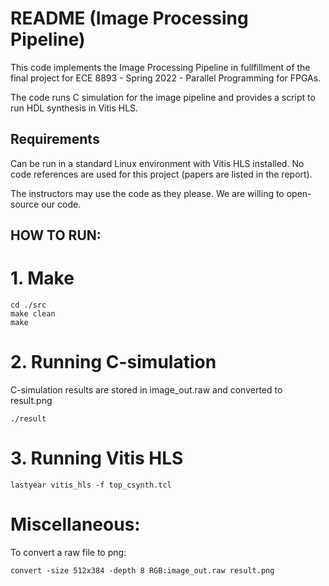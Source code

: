 # README (Image Processing Pipeline)

This code implements the Image Processing Pipeline in fullfillment of the final project for ECE 8893 - Spring 2022 - Parallel Programming for FPGAs.

The code runs C simulation for the image pipeline and provides a script to run HDL synthesis in Vitis HLS.

## Requirements

Can be run in a standard Linux environment with Vitis HLS installed. No code references are used for this project (papers are listed in the report).

The instructors may use the code as they please. We are willing to open-source our code.

## HOW TO RUN: ##

# 1. Make
```
cd ./src
make clean
make
```
# 2. Running C-simulation
C-simulation results are stored in image_out.raw and converted to result.png
```
./result
```

# 3. Running Vitis HLS
```
lastyear vitis_hls -f top_csynth.tcl
```

# Miscellaneous:
To convert a raw file to png:  
```
convert -size 512x384 -depth 8 RGB:image_out.raw result.png
```

